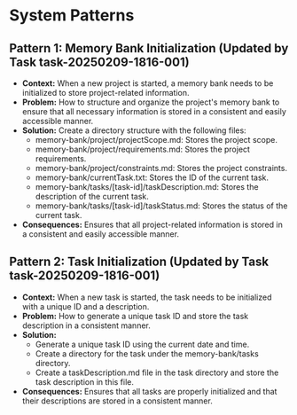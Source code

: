 # System Patterns

## Pattern 1: Memory Bank Initialization (Updated by Task task-20250209-1816-001)
* **Context:** When a new project is started, a memory bank needs to be initialized to store project-related information.
* **Problem:** How to structure and organize the project's memory bank to ensure that all necessary information is stored in a consistent and easily accessible manner.
* **Solution:** Create a directory structure with the following files:
    * memory-bank/project/projectScope.md: Stores the project scope.
    * memory-bank/project/requirements.md: Stores the project requirements.
    * memory-bank/project/constraints.md: Stores the project constraints.
    * memory-bank/currentTask.txt: Stores the ID of the current task.
    * memory-bank/tasks/[task-id]/taskDescription.md: Stores the description of the current task.
    * memory-bank/tasks/[task-id]/taskStatus.md: Stores the status of the current task.
* **Consequences:** Ensures that all project-related information is stored in a consistent and easily accessible manner.

## Pattern 2: Task Initialization (Updated by Task task-20250209-1816-001)
* **Context:** When a new task is started, the task needs to be initialized with a unique ID and a description.
* **Problem:** How to generate a unique task ID and store the task description in a consistent manner.
* **Solution:**
    * Generate a unique task ID using the current date and time.
    * Create a directory for the task under the memory-bank/tasks directory.
    * Create a taskDescription.md file in the task directory and store the task description in this file.
* **Consequences:** Ensures that all tasks are properly initialized and that their descriptions are stored in a consistent manner.